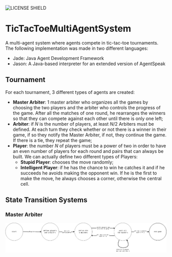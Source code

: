 ![LICENSE SHIELD](https://img.shields.io/badge/license-MIT-orange)
# TicTacToeMultiAgentSystem
A multi-agent system where agents compete in tic-tac-toe tournaments.
The following implementation was made in two different languages:
- Jade: Java Agent Development Framework
- Jason: A Java-based interpreter for an extended version of AgentSpeak

## Tournament
For each tournament, 3 different types of agents are created:
- **Master Arbiter**: 1 master arbiter who organizes all the games by choosing the two players and the arbiter who controls the progress of the game. After all the matches of one round, he rearranges the winners so that they can compete against each other until there is only one left;
- **Arbiter**: if $N$ is the number of players, at least $N/2$ Arbiters must be defined. At each turn they check whether or not there is a winner in their game, if so they notify the Master Arbiter, if not, they continue the game. If there is a tie, they repeat the game;
- **Player**: the number $N$ of players must be a power of two in order to have an even number of players for each round and pairs that can always be built. We can actually define two different types of Players:
  - **Stupid Player**: chooses the move randomly;
  - **Intelligent Player**: if he has the chance to win he catches it and if he succeeds he avoids making the opponent win. If he is the first to make the move, he always chooses a corner, otherwise the central cell.

## State Transition Systems
### Master Arbiter
![MasterArbiterSchema](https://raw.githubusercontent.com/LorenzoSciandra/TicTacToeMultiAgentSystem/main/documentation/Drawio/MasterArbiterSchemaBackground.png)
